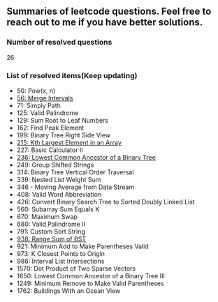 ## Summaries of leetcode questions. Feel free to reach out to me if you have better solutions.

### Number of resolved questions

26

### List of resolved items(Keep updating)

- 50: Pow(x, n)
- [56: Merge Intervals](https://github.com/yimingdeveloper/leetcode/blob/main/5x/56-Merge%20Intervals.md)
- 71: Simply Path
- 125: Valid Palindrome
- 129: Sum Root to Leaf Numbers
- 162: Find Peak Element
- 199: Binary Tree Right Side View
- [215: Kth Largest Element in an Array](https://github.com/yimingdeveloper/leetcode/blob/main/21x/215-Kth%20Largest%20Element%20in%20an%20Array.md)
- 227: Basic Calculator II
- [236: Lowest Common Ancestor of a Binary Tree](https://github.com/yimingdeveloper/leetcode/blob/main/23x/236-Lowest%20Common%20Ancestor%20of%20a%20Binary%20Tree.md)
- 249: Group Shifted Strings
- 314: Binary Tree Vertical Order Traversal
- 339: Nested List Weight Sum
- 346 - Moving Average from Data Stream
- 408: Valid Word Abbreviation
- 426: Convert Binary Search Tree to Sorted Doubly Linked List
- 560: Subarray Sum Equals K
- 670: Maximum Swap
- 680: Valid Palindrome II
- 791: Custom Sort String
- [938: Range Sum of BST](https://github.com/yimingdeveloper/leetcode/blob/main/93x/938-Range%20Sum%20of%20BST)
- 921: Minimum Add to Make Parentheses Valid
- 973: K Closest Points to Origin
- 986: Interval List Intersections
- 1570: Dot Product of Two Sparse Vectors
- 1650: Lowest Common Ancestor of a Binary Tree III
- 1249: Minimum Remove to Make Valid Parentheses
- 1762: Buildings With an Ocean View
